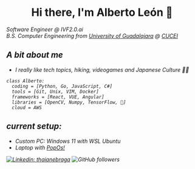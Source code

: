 <h1 align="center"> Hi there, I'm Alberto León 👋</h1>

<p><em>Software Engineer @ IVF2.0.ai
</br><em>B.S. Computer Engineering from <a href="http://www.udg.mx/en">University of Guadalajara</a> @ <a href="http://www.cucei.udg.mx/es/acerca-de">CUCEI</a> </p>

## A bit about me
* I really like tech topics, hiking, videogames and Japanese Culture 🎏🧨
```{python}
class Alberto:
  coding = [Python, Go, JavaScript, C#]
  tools = [Git, Unix, VIM, Docker]
  frameworks = [React, VUE, Angular]
  libraries = [OpenCV, Numpy, TensorFlow, 🤗]
  cloud = AWS
``` 
## current setup:
* Custom PC: Windows 11 with WSL Ubuntu
* Laptop with [PopOs!](https://pop.system76.com/)

[![Linkedin: thaianebraga](https://img.shields.io/badge/-AlbertoLeon-blue?style=flat-square&logo=Linkedin&logoColor=white&link=https://www.linkedin.com/in/alberto-le%C3%B3n/)](https://www.linkedin.com/in/alberto-le%C3%B3n/)
![GitHub followers](https://img.shields.io/github/followers/leftyjaal?label=Follow&style=social)
